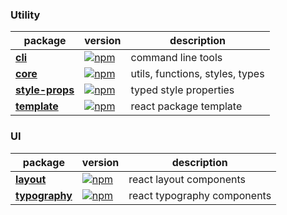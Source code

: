 ### Utility
| package | version | description |
|---|---|---|
| **[cli](https://uiid.systems/cli)** | [![npm](https://badge.fury.io/js/@uiid%2Fcli.svg)](https://badge.fury.io/js/@uiid%2Fcli) | command line tools |
| **[core](https://uiid.systems/core)** | [![npm](https://badge.fury.io/js/@uiid%2Fcore.svg)](https://badge.fury.io/js/@uiid%2Fcore) | utils, functions, styles, types
| **[style-props](https://uiid.systems/style-props)** | [![npm](https://badge.fury.io/js/@uiid%2Fstyle-props.svg)](https://badge.fury.io/js/@uiid%2Fstyle-props) | typed style properties |
| **[template](https://uiid.systems/template)** | [![npm](https://badge.fury.io/js/@uiid%2Ftemplate.svg)](https://badge.fury.io/js/@uiid%2Ftemplate) | react package template |

### UI
| package | version | description |
|---|---|---|
| **[layout](https://uiid.systems/layout)** | [![npm](https://badge.fury.io/js/@uiid%2Flayout.svg)](https://badge.fury.io/js/@uiid%2Flayout) | react layout components |
| **[typography](https://uiid.systems/typography)** | [![npm](https://badge.fury.io/js/@uiid%2Ftypography.svg)](https://badge.fury.io/js/@uiid%2Ftypography) | react typography components |
